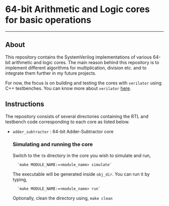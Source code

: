 # 64-bit Arithmetic and Logic cores for basic operations

-----------------------------------------------------------------------

## About

This repository contains the SystemVerilog implementations of various 64-bit arithmetic and logic cores. The main reason behind this repository is to implement different algorithms for multiplication, division etc. and to integrate them further in my future projects.

For now, the focus is on building and testing the cores with `verilator` using C++ testbenches. You can know more about `verilator` [here](https://www.veripool.org/verilator/).

## Instructions

The repository consists of several directories containing the RTL and testbench code corresponding to each core as listed below.

- `adder_subtractor` : 64-bit Adder-Subtractor core  

    ### Simulating and running the core

    Switch to the `tb` directory in the core you wish to simulate and run,

        `make MODULE_NAME:=<module_name> simulate`

    The executable will be generated inside `obj_dir`. You can run it by typing,

        `make MODULE_NAME:=<module_name> run`

    Optionally, clean the directory using,
        `make clean`